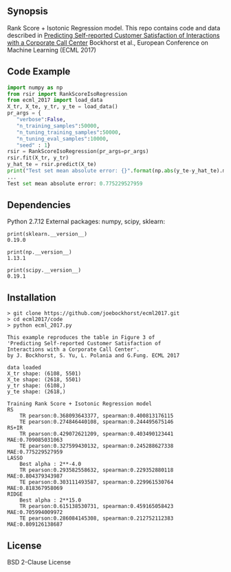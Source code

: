 ## Synopsis
Rank Score + Isotonic Regression model. This repo contains code and data
described in 
[Predicting Self-reported Customer Satisfaction of Interactions with a 
Corporate Call Center](http://ecmlpkdd2017.ijs.si/papers/paperID598.pdf)
Bockhorst et al., European Conference on Machine Learning (ECML 2017)
 
## Code Example
```python
import numpy as np
from rsir import RankScoreIsoRegression
from ecml_2017 import load_data
X_tr, X_te, y_tr, y_te = load_data()
pr_args = { 
   "verbose":False,
   "n_training_samples":50000, 
   "n_tuning_training_samples":50000,
   "n_tuning_eval_samples":10000,
   "seed" : 1}
rsir = RankScoreIsoRegression(pr_args=pr_args)
rsir.fit(X_tr, y_tr)
y_hat_te = rsir.predict(X_te)
print("Test set mean absolute error: {}".format(np.abs(y_te-y_hat_te).mean()))
...
Test set mean absolute error: 0.775229527959
```
## Dependencies
Python 2.7.12
External packages: numpy, scipy, sklearn:
```
print(sklearn.__version__)
0.19.0

print(np.__version__)
1.13.1

print(scipy.__version__)
0.19.1
```

## Installation
```
> git clone https://github.com/joebockhorst/ecml2017.git
> cd ecml2017/code
> python ecml_2017.py

This example reproduces the table in Figure 3 of 
'Predicting Self-reported Customer Satisfaction of
Interactions with a Corporate Call Center'.
by J. Bockhorst, S. Yu, L. Polania and G.Fung. ECML 2017

data loaded
X_tr shape: (6108, 5501)
X_te shape: (2618, 5501)
y_tr shape: (6108,)
y_te shape: (2618,)

Training Rank Score + Isotonic Regression model
RS
    TR pearson:0.368093643377, spearman:0.400813176115
    TE pearson:0.274846440108, spearman:0.244495675146
RS+IR
    TR pearson:0.429072621209, spearman:0.403490123441 MAE:0.709085031063
    TE pearson:0.327599430132, spearman:0.245288627338 MAE:0.775229527959
LASSO
    Best alpha : 2**-4.0
    TR pearson:0.293582558632, spearman:0.229352880118 MAE:0.804379343987
    TE pearson:0.303111493587, spearman:0.229961530764 MAE:0.818367958069
RIDGE
    Best alpha : 2**15.0
    TR pearson:0.615138530731, spearman:0.459165058423 MAE:0.705994009972
    TE pearson:0.286084145308, spearman:0.212752112383 MAE:0.809126138687
```

## License
BSD 2-Clause License
